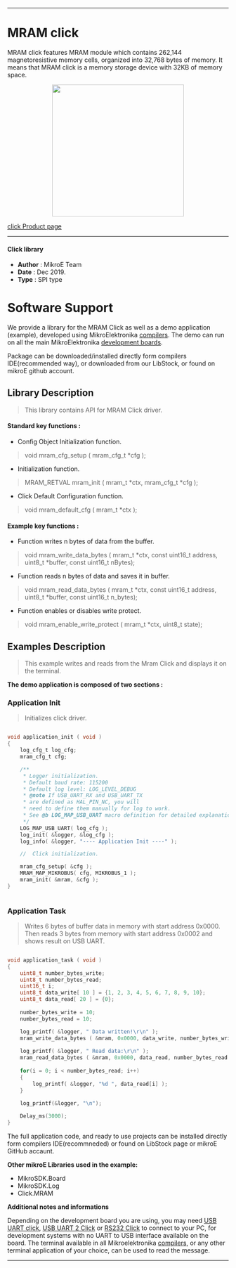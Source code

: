 

---
# MRAM click

MRAM click features MRAM module which contains 262,144 magnetoresistive memory cells, organized into 32,768 bytes of memory. It means that MRAM click is a memory storage device with 32KB of memory space. 

<p align="center">
  <img src="https://download.mikroe.com/images/click_for_ide/mram_click.png" height=300px>
</p>

[click Product page](https://www.mikroe.com/mram-click)

---


#### Click library 

- **Author**        : MikroE Team
- **Date**          : Dec 2019.
- **Type**          : SPI type


# Software Support

We provide a library for the MRAM Click 
as well as a demo application (example), developed using MikroElektronika 
[compilers](https://shop.mikroe.com/compilers). 
The demo can run on all the main MikroElektronika [development boards](https://shop.mikroe.com/development-boards).

Package can be downloaded/installed directly form compilers IDE(recommended way), or downloaded from our LibStock, or found on mikroE github account. 

## Library Description

> This library contains API for MRAM Click driver.

#### Standard key functions :

- Config Object Initialization function.
> void mram_cfg_setup ( mram_cfg_t *cfg ); 
 
- Initialization function.
> MRAM_RETVAL mram_init ( mram_t *ctx, mram_cfg_t *cfg );

- Click Default Configuration function.
> void mram_default_cfg ( mram_t *ctx );


#### Example key functions :

- Function writes n bytes of data from the buffer.
> void mram_write_data_bytes ( mram_t *ctx, const uint16_t address, uint8_t *buffer, const uint16_t nBytes);
 
- Function reads n bytes of data and saves it in buffer.
> void mram_read_data_bytes ( mram_t *ctx, const uint16_t address, uint8_t *buffer, const uint16_t n_bytes);

- Function enables or disables write protect.
> void mram_enable_write_protect ( mram_t *ctx, uint8_t state);

## Examples Description

> This example writes and reads from the Mram Click and displays it on the terminal.

**The demo application is composed of two sections :**

### Application Init 

> Initializes click driver.

```c

void application_init ( void )
{
    log_cfg_t log_cfg;
    mram_cfg_t cfg;

    /** 
     * Logger initialization.
     * Default baud rate: 115200
     * Default log level: LOG_LEVEL_DEBUG
     * @note If USB_UART_RX and USB_UART_TX 
     * are defined as HAL_PIN_NC, you will 
     * need to define them manually for log to work. 
     * See @b LOG_MAP_USB_UART macro definition for detailed explanation.
     */
    LOG_MAP_USB_UART( log_cfg );
    log_init( &logger, &log_cfg );
    log_info( &logger, "---- Application Init ----" );

    //  Click initialization.

    mram_cfg_setup( &cfg );
    MRAM_MAP_MIKROBUS( cfg, MIKROBUS_1 );
    mram_init( &mram, &cfg );
}
  
```

### Application Task

> Writes 6 bytes of buffer data in memory with start address 0x0000. 
> Then reads 3 bytes from memory with start address 0x0002 and shows result on USB UART.

```c

void application_task ( void )
{
    uint8_t number_bytes_write;
    uint8_t number_bytes_read;
    uint16_t i;
    uint8_t data_write[ 10 ] = {1, 2, 3, 4, 5, 6, 7, 8, 9, 10};
    uint8_t data_read[ 20 ] = {0};
    
    number_bytes_write = 10;
    number_bytes_read = 10;

    log_printf( &logger, " Data written!\r\n" );
    mram_write_data_bytes ( &mram, 0x0000, data_write, number_bytes_write );
    
    log_printf( &logger, " Read data:\r\n" );
    mram_read_data_bytes ( &mram, 0x0000, data_read, number_bytes_read );
    
    for(i = 0; i < number_bytes_read; i++)
    {
        log_printf( &logger, "%d ", data_read[i] );
    }
    
    log_printf(&logger, "\n");

    Delay_ms(3000);
}

```

The full application code, and ready to use projects can be  installed directly form compilers IDE(recommneded) or found on LibStock page or mikroE GitHub accaunt.

**Other mikroE Libraries used in the example:** 

- MikroSDK.Board
- MikroSDK.Log
- Click.MRAM

**Additional notes and informations**

Depending on the development board you are using, you may need 
[USB UART click](https://shop.mikroe.com/usb-uart-click), 
[USB UART 2 Click](https://shop.mikroe.com/usb-uart-2-click) or 
[RS232 Click](https://shop.mikroe.com/rs232-click) to connect to your PC, for 
development systems with no UART to USB interface available on the board. The 
terminal available in all Mikroelektronika 
[compilers](https://shop.mikroe.com/compilers), or any other terminal application 
of your choice, can be used to read the message.



---
